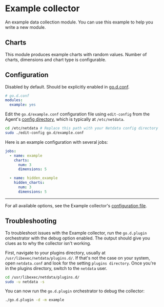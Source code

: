 <!--
title: "Example collector"
custom_edit_url: https://github.com/netdata/go.d.plugin/edit/master/modules/example/README.md
sidebar_label: "Example collector"
-->

# Example collector

An example data collection module. You can use this example to help you write a new module.

## Charts

This module produces example charts with random values.
Number of charts, dimensions and chart type is configurable.

## Configuration

Disabled by default. Should be explicitly enabled in [go.d.conf](https://github.com/netdata/go.d.plugin/blob/master/config/go.d.conf).

```yaml
# go.d.conf
modules:
  example: yes
```

Edit the `go.d/example.conf` configuration file using `edit-config` from the Agent's [config
directory](/docs/step-by-step/step-04.md#find-your-netdataconf-file), which is typically at `/etc/netdata`.

```bash
cd /etc/netdata # Replace this path with your Netdata config directory
sudo ./edit-config go.d/example.conf
```

Here is an example configuration with several jobs:

```yaml
jobs:
  - name: example
    charts:
      num: 3
      dimensions: 5

  - name: hidden_example
    hidden_charts:
      num: 3
      dimensions: 5
```

---

For all available options, see the Example collector's [configuration
file](https://github.com/netdata/go.d.plugin/blob/master/config/go.d/example.conf).


## Troubleshooting

To troubleshoot issues with the Example collector, run the `go.d.plugin` orchestrator with the debug option enabled.
The output should give you clues as to why the collector isn't working.

First, navigate to your plugins directory, usually at `/usr/libexec/netdata/plugins.d/`. If that's not the case on your
system, open `netdata.conf` and look for the setting `plugins directory`. Once you're in the plugins directory, switch
to the `netdata` user.

```bash
cd /usr/libexec/netdata/plugins.d/
sudo -u netdata -s
```

You can now run the `go.d.plugin` orchestrator to debug the collector:

```bash
./go.d.plugin -d -m example
```
